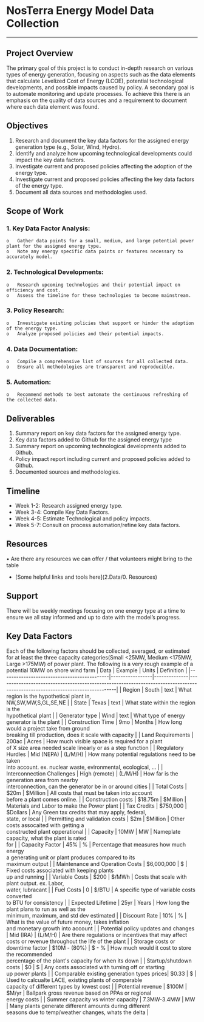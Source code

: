 # NosTerra Energy Model Data Collection
________________________________________
## Project Overview
The primary goal of this project is to conduct in-depth research on various types of energy generation, focusing on aspects such as the data elements that calculate Levelized Cost of Energy (LCOE), potential technological developments, and possible impacts caused by policy. A secondary goal is to automate monitoring and update processes. To achieve this there is an emphasis on the quality of data sources and a requirement to document where each data element was found.
## Objectives
  1.	Research and document the key data factors for the assigned energy generation type (e.g., Solar, Wind, Hydro).
  2.	Identify and analyze how upcoming technological developments could impact the key data factors.
  3.	Investigate current and proposed policies affecting the adoption of the energy type.
  4.	Investigate current and proposed policies affecting the key data factors of the energy type.
  5.	Document all data sources and methodologies used.
## Scope of Work
  ### 1.	Key Data Factor Analysis:
	o	Gather data points for a small, medium, and large potential power plant for the assigned energy type.
	o	Note any energy specific data points or features necessary to accurately model.
  ### 2.	Technological Developments:
	o	Research upcoming technologies and their potential impact on efficiency and cost.
	o	Assess the timeline for these technologies to become mainstream.
  ### 3.	Policy Research:
	o	Investigate existing policies that support or hinder the adoption of the energy type.
 	o	Analyze proposed policies and their potential impacts.
  ### 4.	Data Documentation:
	o	Compile a comprehensive list of sources for all collected data.
	o	Ensure all methodologies are transparent and reproducible.
  ### 5.	Automation:
	o	Recommend methods to best automate the continuous refreshing of the collected data.
## Deliverables
  1.	Summary report on key data factors for the assigned energy type.
  2.	Key data factors added to Github for the assigned energy type
  3.	Summary report on upcoming technological developments added to Github.
  4.	Policy impact report including current and proposed policies added to Github.
  5.	Documented sources and methodologies.
## Timeline
  - Week 1-2: Research assigned energy type.
  - Week 3-4: Compile Key Data Factors.
  - Week 4-5: Estimate Technological and policy impacts.
  - Week 5-7: Consult on process automation/refine key data factors.
## Resources
  •	Are there any resources we can offer / that volunteers might bring to the table
  -	[Some helpful links and tools here](2.Data/0. Resources)
## Support 
There will be weekly meetings focusing on one energy type at a time to ensure we all stay informed and up to date with the model’s progress. 
## Key Data Factors
Each of the following factors should be collected, averaged, or estimated for at least the three capacity categories(Small <25MW, Medium <175MW, Large >175MW) of power plant.
The following is a very rough example of a potential 10MW on shore wind farm
| Data                                       | Example         | Units        | Definition														|
|--------------------------------------------|-----------------|--------------|------------------------------------------------------------------------------------------------------------------------------|
| Region				     | South	       | text	      | What region is the hypothetical plant in,<br>NW,SW,MW,S,GL,SE,NE 								|
| State                                      | Texas           | text	      | What state within the region is the<br>hypothetical plant									|
| Generator type                             | Wind            | text	      | What type of energy generator is the plant											|
| Construction Time                          | 9mo             | Months       | How long would a project take from ground<br>breaking till production, does it scale with capacity				|
| Land Requirements                          | 200ac           | Acres        | How much visible space is required for a plant<br>of X size area needed scale linearly or as a step function	|
| Regulatory Hurdles                         | Mid (NEPA)      | (L/M/H)      | How many potential regulations need to be taken<br>into account. ex. nuclear waste, evironmental, ecological, ...	|
| Interconnection Challenges                 | High (remote)   | (L/M/H)      | How far is the generation area from nearby<br>interconnection, can the generator be in or around cities			|
| Total Costs                                | $20m            | $Million     | All costs that must be taken into account<br>before a plant comes online.							|
| Construction costs			     | $18.75m	       | $Million     | Materials and Labor to make the Power plant										|
| Tax Credits				     | $750,000	       | $Dollars     | Any Green tax credits that may apply, federal,<br>state, or local								|
| Permitting and validation costs	     | $2m	       | $Million     | Other costs assocaited with getting a<br>constructed plant opperational							|
| Capacity                                   | 10MW            | MW           | Nameplate capacity, what the plant is rated<br>for 									|
| Capacity Factor                            | 45%             | %            | Percentage that measures how much energy<br>a generating unit or plant produces compared to its<br>maximum output		|
| Maintenance and Operation Costs 	     | $6,000,000      | $            | Fixed costs associated with keeping plants<br>up and running								|
| Variable Costs 			     | $200            | $/MWh        | Costs that scale with plant output. ex. Labor,<br>water, lubracant								|
| Fuel Costs			             | 0               | $/BTU        | A specific type of variable costs converted<br>to BTU for consistency							|
| Expected Lifetime 			     | 25yr            | Years        | How long the plant plans to run as well as the<br>minimum, maximum, and std dev estimated					|
| Discount Rate                              | 10%             | %            | What is the value of future money, takes inflation<br>and monetary growth into account					|
| Potential policy updates and changes       | Mid (IRA)       | (L/M/H)      | Are there regulations or incentives that may affect<br>costs or revenue throughout the life of the plant			|
| Storage costs or downtime factor           | $10M - (80%)    | $ - %        | How much would it cost to store the recommended<br>percentage of the plant's capacity for when its down			|
| Startup/shutdown costs                     | $0              | $            | Any costs associated with turning off or starting<br>up power plants							|
| Comparable existing generation types prices| $0.33           | $            | Used to calcualte LACE, existing plants of comperable<br>capacity of different types by lowest cost			|
| Potential revenue                          | $100M           | $M/yr        | Ballpark gross revenue based on PPAs or regional<br>energy costs								|
| Summer capacity vs winter capacity         | 7.3MW-3.4MW     | MW           | Many plants generate different amounts during different<br>seasons due to temp/weather changes, whats the delta		|


